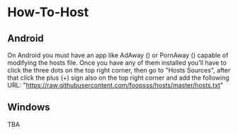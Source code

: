 # How-To-Host

Android
-------
On Android you must have an app like AdAway () or PornAway () capable of modifying the hosts file. Once you have any of them installed you'll have to click the three dots on the top right corner, then go to "Hosts Sources", after that click the plus (+) sign also on the top right corner and add the following URL: "https://raw.githubusercontent.com/foopsss/hosts/master/hosts.txt"

Windows
-------
TBA
